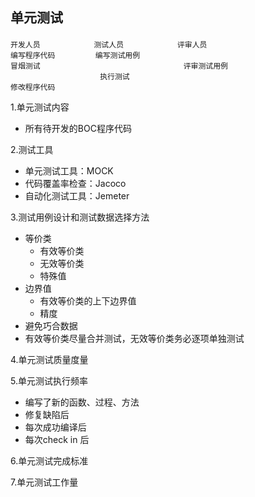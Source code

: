 ## 单元测试
#### 
    开发人员            测试人员            评审人员
    编写程序代码         编写测试用例
    冒烟测试                                评审测试用例
                        执行测试
    修改程序代码
                          
1.单元测试内容
* 所有待开发的BOC程序代码

2.测试工具
* 单元测试工具：MOCK
* 代码覆盖率检查：Jacoco
* 自动化测试工具：Jemeter

3.测试用例设计和测试数据选择方法
* 等价类
    * 有效等价类
    * 无效等价类
    * 特殊值
* 边界值
    * 有效等价类的上下边界值
    * 精度
* 避免巧合数据
* 有效等价类尽量合并测试，无效等价类务必逐项单独测试

4.单元测试质量度量

5.单元测试执行频率
* 编写了新的函数、过程、方法
* 修复缺陷后
* 每次成功编译后
* 每次check in 后

6.单元测试完成标准

7.单元测试工作量
